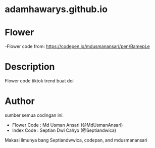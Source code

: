 # adamhawarys.github.io
# Flower
-Flower code from: https://codepen.io/mdusmanansari/pen/BamepLe


# Description
Flower code tiktok trend buat doi


# Author
sumber semua codingan ini:
- Flower Code : Md Usman Ansari (@MdUsmanAnsari)
- Index Code : Septian Dwi Cahyo (@Septiandwica)

Makasi ilmunya bang Septiandwwica, codepan, and mdusmanansari 

